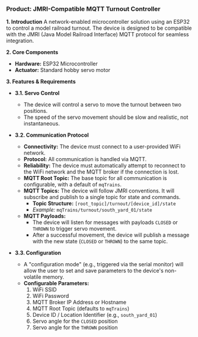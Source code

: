 
### **Product: JMRI-Compatible MQTT Turnout Controller**

**1. Introduction**
A network-enabled microcontroller solution using an ESP32 to control a model railroad turnout. The device is designed to be compatible with the JMRI (Java Model Railroad Interface) MQTT protocol for seamless integration.

**2. Core Components**
*   **Hardware:** ESP32 Microcontroller
*   **Actuator:** Standard hobby servo motor

**3. Features & Requirements**

*   **3.1. Servo Control**
    *   The device will control a servo to move the turnout between two positions.
    *   The speed of the servo movement should be slow and realistic, not instantaneous.

*   **3.2. Communication Protocol**
    *   **Connectivity:** The device must connect to a user-provided WiFi network.
    *   **Protocol:** All communication is handled via MQTT.
    *   **Reliability:** The device must automatically attempt to reconnect to the WiFi network and the MQTT broker if the connection is lost.
    *   **MQTT Root Topic:** The base topic for all communication is configurable, with a default of `mqTrains`.
    *   **MQTT Topics:** The device will follow JMRI conventions. It will subscribe and publish to a single topic for state and commands.
        *   **Topic Structure:** `[root_topic]/turnout/[device_id]/state`
        *   *Example:* `mqTrains/turnout/south_yard_01/state`
    *   **MQTT Payloads:**
        *   The device will listen for messages with payloads `CLOSED` or `THROWN` to trigger servo movement.
        *   After a successful movement, the device will publish a message with the new state (`CLOSED` or `THROWN`) to the same topic.

*   **3.3. Configuration**
    *   A "configuration mode" (e.g., triggered via the serial monitor) will allow the user to set and save parameters to the device's non-volatile memory.
    *   **Configurable Parameters:**
        1.  WiFi SSID
        2.  WiFi Password
        3.  MQTT Broker IP Address or Hostname
        4.  MQTT Root Topic (defaults to `mqTrains`)
        5.  Device ID / Location Identifier (e.g., `south_yard_01`)
        6.  Servo angle for the `CLOSED` position
        7.  Servo angle for the `THROWN` position